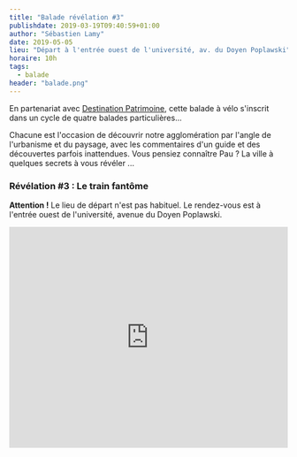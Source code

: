 ```yaml
---
title: "Balade révélation #3"
publishdate: 2019-03-19T09:40:59+01:00
author: "Sébastien Lamy"
date: 2019-05-05
lieu: "Départ à l'entrée ouest de l'université, av. du Doyen Poplawski"
horaire: 10h
tags:
  - balade
header: "balade.png"
---
```


En partenariat avec [Destination Patrimoine], cette balade à vélo s'inscrit dans un 
cycle de quatre balades particulières... 

<!--more--> 

Chacune est l'occasion de découvrir notre 
agglomération par l'angle de l'urbanisme et du paysage, avec les commentaires
d'un guide et des découvertes parfois inattendues. Vous pensiez connaître Pau ?
La ville à quelques secrets à vous révéler ...


### Révélation #3 : Le train fantôme

**Attention !** Le lieu de départ n'est pas habituel. Le rendez-vous est à l'entrée
ouest de l'université, avenue du Doyen Poplawski.

<iframe width="100%" height="400px" frameborder="0" allowfullscreen src="https://umap.openstreetmap.fr/fr/map/entree-ouest-de-luniversite-de-pau-france_320800?scaleControl=false&miniMap=false&scrollWheelZoom=false&zoomControl=true&allowEdit=false&moreControl=true&searchControl=false&tilelayersControl=false&embedControl=false&datalayersControl=false&onLoadPanel=undefined&captionBar=false&fullscreenControl=true&measureControl=false&editinosmControl=false&locateControl=true"></iframe>


[Destination Patrimoine]: http://destinationpatrimoine.fr
